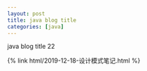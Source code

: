 ```yaml
---
layout: post
title: java blog title
categories: [java]
---
```

java blog title
22

{% link html/2019-12-18-设计模式笔记.html %}